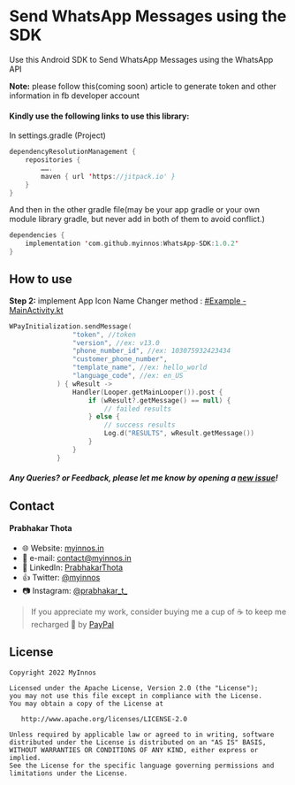 # Send WhatsApp Messages using the SDK

Use this Android SDK to Send WhatsApp Messages using the WhatsApp API

**Note:** please follow this(coming soon) article to generate token and other information in fb developer account

#### Kindly use the following links to use this library:

In settings.gradle (Project)
```kotlin
dependencyResolutionManagement {
    repositories {
        …….
        maven { url 'https://jitpack.io' }
    }
}
```
And then in the other gradle file(may be your app gradle or your own module library gradle, but never add in both of them to avoid conflict.)
```kotlin	
dependencies {
	implementation 'com.github.myinnos:WhatsApp-SDK:1.0.2'
}
```
How to use
-----
**Step 2:** implement App Icon Name Changer method : [#Example - MainActivity.kt](https://github.com/myinnos/WhatsApp-Android-SDK/blob/main/app/src/main/java/in/myinnos/whatsappsdk/MainActivity.kt)
```kotlin
WPayInitialization.sendMessage(
                "token", //token
                "version", //ex: v13.0
                "phone_number_id", //ex: 103075932423434
                "customer_phone_number",
                "template_name", //ex: hello_world
                "language_code", //ex: en_US
            ) { wResult ->
                Handler(Looper.getMainLooper()).post {
                    if (wResult?.getMessage() == null) {
                        // failed results
                    } else {
                        // success results
                        Log.d("RESULTS", wResult.getMessage())
                    }
                }
            }
```
##### Any Queries? or Feedback, please let me know by opening a [new issue](https://github.com/myinnos/WhatsApp-Android-SDK/issues/new)!

## Contact
#### Prabhakar Thota
* :globe_with_meridians: Website: [myinnos.in](http://www.myinnos.in "Prabhakar Thota")
* :email: e-mail: contact@myinnos.in
* :mag_right: LinkedIn: [PrabhakarThota](https://www.linkedin.com/in/prabhakarthota "Prabhakar Thota on LinkedIn")
* :thumbsup: Twitter: [@myinnos](https://twitter.com/myinnos "Prabhakar Thota on Twitter")   
* :camera: Instagram: [@prabhakar_t_](https://www.instagram.com/prabhakar_t_/ "Prabhakar Thota on Instagram")   

> If you appreciate my work, consider buying me a cup of :coffee: to keep me recharged :metal: by [PayPal](https://www.paypal.me/fansfolio)

License
-------

    Copyright 2022 MyInnos

    Licensed under the Apache License, Version 2.0 (the "License");
    you may not use this file except in compliance with the License.
    You may obtain a copy of the License at

       http://www.apache.org/licenses/LICENSE-2.0

    Unless required by applicable law or agreed to in writing, software
    distributed under the License is distributed on an "AS IS" BASIS,
    WITHOUT WARRANTIES OR CONDITIONS OF ANY KIND, either express or implied.
    See the License for the specific language governing permissions and
    limitations under the License.
